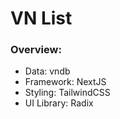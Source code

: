 # VN List

### Overview:

*	Data: vndb
* Framework: NextJS
* Styling: TailwindCSS
* UI Library: Radix
